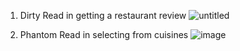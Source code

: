 1. Dirty Read in getting a restaurant review
![untitled](https://github.com/user-attachments/assets/172ec942-5c29-49c2-b1d4-c18d21091ac7)

2. Phantom Read in selecting from cuisines
![image](https://github.com/user-attachments/assets/d41409a7-ffc9-4baa-b3fb-0be10eabb9e4)
